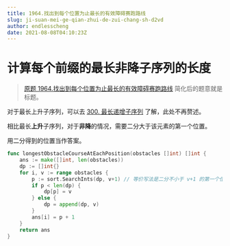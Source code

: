 ```yaml
---
title: 1964.找出到每个位置为止最长的有效障碍赛跑路线
slug: ji-suan-mei-ge-qian-zhui-de-zui-chang-sh-d2vd
author: endlesscheng
date: 2021-08-08T04:10:23Z
---
```

# 计算每个前缀的最长非降子序列的长度
 
> [原题 1964.找出到每个位置为止最长的有效障碍赛跑路线](https://leetcode.cn/problems/find-the-longest-valid-obstacle-course-at-each-position)
简化后的题意就是标题。

对于最长上升子序列，可以去 [300. 最长递增子序列](https://leetcode-cn.com/problems/longest-increasing-subsequence/) 了解，此处不再赘述。

相比最长**上升**子序列，对于**非降**的情况，需要二分大于该元素的第一个位置。

用二分得到的位置当作答案。

```go
func longestObstacleCourseAtEachPosition(obstacles []int) []int {
	ans := make([]int, len(obstacles))
	dp := []int{}
	for i, v := range obstacles {
		p := sort.SearchInts(dp, v+1) // 等价写法是二分不小于 v+1 的第一个位置
		if p < len(dp) {
			dp[p] = v
		} else {
			dp = append(dp, v)
		}
		ans[i] = p + 1
	}
	return ans
}
```
